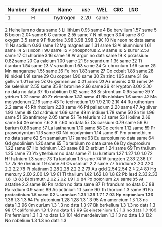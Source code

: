 | Number | Symbol |	Name	| use |	WEL |	CRC |	LNG |
|---|---|---|---|---|---|---|
| 1 |	H |	hydrogen |	2.20 | same | 
2	He	helium	no data	same
3	Li	lithium	0.98	same
4	Be	beryllium	1.57	same
5	B	boron	2.04	same
6	C	carbon	2.55	same
7	N	nitrogen	3.04	same
8	O	oxygen	3.5	same
9	F	fluorine	3.98	3.98	3.98	3.90
10	Ne	neon	no data	same
11	Na	sodium	0.93	same
12	Mg	magnesium	1.31	same
13	Al	aluminium	1.61	same
14	Si	silicon	1.90	same
15	P	phosphorus	2.19	same
16	S	sulfur	2.58	same
17	Cl	chlorine	3.16	same
18	Ar	argon	no data	same
19	K	potassium	0.82	same
20	Ca	calcium	1.00	same
21	Sc	scandium	1.36	same
22	Ti	titanium	1.54	same
23	V	vanadium	1.63	same
24	Cr	chromium	1.66	same
25	Mn	manganese	1.55	same
26	Fe	iron	1.83	same
27	Co	cobalt	1.88	same
28	Ni	nickel	1.91	same
29	Cu	copper	1.90	same
30	Zn	zinc	1.65	same
31	Ga	gallium	1.81	same
32	Ge	germanium	2.01	same
33	As	arsenic	2.18	same
34	Se	selenium	2.55	same
35	Br	bromine	2.96	same
36	Kr	krypton	3.00	3.00	no data	no data
37	Rb	rubidium	0.82	same
38	Sr	strontium	0.95	same
39	Y	yttrium	1.22	same
40	Zr	zirconium	1.33	same
41	Nb	niobium	1.6	same
42	Mo	molybdenum	2.16	same
43	Tc	technetium	1.9	1.9	2.10	2.10
44	Ru	ruthenium	2.2	same
45	Rh	rhodium	2.28	same
46	Pd	palladium	2.20	same
47	Ag	silver	1.93	same
48	Cd	cadmium	1.69	same
49	In	indium	1.78	same
50	Sn	tin	1.96	same
51	Sb	antimony	2.05	same
52	Te	tellurium	2.1	same
53	I	iodine	2.66	same
54	Xe	xenon	2.6	2.6	2.60	no data
55	Cs	caesium	0.79	same
56	Ba	barium	0.89	same
57	La	lanthanum	1.10	same
58	Ce	cerium	1.12	same
59	Pr	praseodymium	1.13	same
60	Nd	neodymium	1.14	same
61	Pm	promethium	no data	same
62	Sm	samarium	1.17	same
63	Eu	europium	no data	same
64	Gd	gadolinium	1.20	same
65	Tb	terbium	no data	same
66	Dy	dysprosium	1.22	same
67	Ho	holmium	1.23	same
68	Er	erbium	1.24	same
69	Tm	thulium	1.25	same
70	Yb	ytterbium	no data	same
71	Lu	lutetium	1.27	1.27	1.0	1.0
72	Hf	hafnium	1.3	same
73	Ta	tantalum	1.5	same
74	W	tungsten	2.36	2.36	1.7	1.7
75	Re	rhenium	1.9	same
76	Os	osmium	2.2	same
77	Ir	iridium	2.20	2.20	2.2	2.2
78	Pt	platinum	2.28	2.28	2.2	2.2
79	Au	gold	2.54	2.54	2.4	2.4
80	Hg	mercury	2.00	2.00	1.9	1.9
81	Tl	thallium	1.62	1.62	1.8	1.8
82	Pb	lead	2.33	2.33	1.8	1.8
83	Bi	bismuth	2.02	2.02	1.9	1.9
84	Po	polonium	2.0	same
85	At	astatine	2.2	same
86	Rn	radon	no data	same
87	Fr	francium	no data	0.7
88	Ra	radium	0.9	same
89	Ac	actinium	1.1	same
90	Th	thorium	1.3	same
91	Pa	protactinium	1.5	same
92	U	uranium	1.38	1.38	1.7	1.7
93	Np	neptunium	1.36	1.36	1.3	1.3
94	Pu	plutonium	1.28	1.28	1.3	1.3
95	Am	americium	1.3	1.3	no data	1.3
96	Cm	curium	1.3	1.3	no data	1.3
97	Bk	berkelium	1.3	1.3	no data	1.3
98	Cf	californium	1.3	1.3	no data	1.3
99	Es	einsteinium	1.3	1.3	no data	1.3
100	Fm	fermium	1.3	1.3	no data	1.3
101	Md	mendelevium	1.3	1.3	no data	1.3
102	No	nobelium	1.3	1.3	no data	1.3
